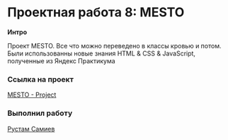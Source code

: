 # Проектная работа 8: MESTO

**Интро**

Проект MESTO.
Все что можно переведено в классы кровью и потом.
Были использованны новые знания HTML & CSS & JavaScript, полученные из Яндекс Практикума

### Ссылка на проект

[MESTO - Project](https://hellorustam.github.io/mesto/index.html)

### Выполнил работу

[Рустам Самиев](https://www.instagram.com/rustam.fox)
